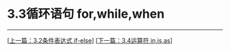 # 3.3循环语句 for,while,when

---
[[上一篇：3.2条件表达式 if-else](https://sogrey.github.io/Kotlin-Notes/notes/3%E7%A8%8B%E5%BA%8F%E7%BB%93%E6%9E%84/3.2%E6%9D%A1%E4%BB%B6%E8%A1%A8%E8%BE%BE%E5%BC%8F%20if-else)] [[下一篇：3.4运算符 in,is,as](https://sogrey.github.io/Kotlin-Notes/notes/3%E7%A8%8B%E5%BA%8F%E7%BB%93%E6%9E%84/3.4%E8%BF%90%E7%AE%97%E7%AC%A6%20in,is,as)]